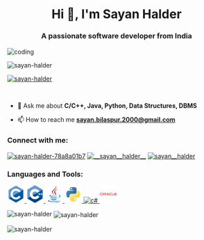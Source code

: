 <h1 align="center">Hi 👋, I'm Sayan Halder</h1>
<h3 align="center">A passionate software developer from India</h3>

<img align = "center" alt="coding" width="1000" padding-down="10ox" src="https://camo.githubusercontent.com/5ddf73ad3a205111cf8c686f687fc216c2946a75005718c8da5b837ad9de78c9/68747470733a2f2f7468756d62732e6766796361742e636f6d2f4576696c4e657874446576696c666973682d736d616c6c2e676966">

<p align="left"> <img src="https://komarev.com/ghpvc/?username=sayan-halder&label=Profile%20views&color=0e75b6&style=flat" alt="sayan-halder" /> </p>

<p align="left"> <a href="https://github.com/ryo-ma/github-profile-trophy"><img src="https://github-profile-trophy.vercel.app/?username=sayan-halder" alt="sayan-halder" /></a> </p>

<p align="left"> <a href="https://twitter.com/" target="blank"><img src="https://img.shields.io/twitter/follow/?logo=twitter&style=for-the-badge" alt="" /></a> </p>

- 💬 Ask me about **C/C++, Java, Python, Data Structures, DBMS**

- 📫 How to reach me **sayan.bilaspur.2000@gmail.com**

<h3 align="left">Connect with me:</h3>
<p align="left">
<a href="https://linkedin.com/in/sayan-halder-78a8a01b7" target="blank"><img align="center" src="https://raw.githubusercontent.com/rahuldkjain/github-profile-readme-generator/master/src/images/icons/Social/linked-in-alt.svg" alt="sayan-halder-78a8a01b7" height="30" width="40" /></a>
<a href="https://instagram.com/__sayan__halder__" target="blank"><img align="center" src="https://raw.githubusercontent.com/rahuldkjain/github-profile-readme-generator/master/src/images/icons/Social/instagram.svg" alt="__sayan__halder__" height="30" width="40" /></a>
<a href="https://www.hackerrank.com/sayan__halder" target="blank"><img align="center" src="https://raw.githubusercontent.com/rahuldkjain/github-profile-readme-generator/master/src/images/icons/Social/hackerrank.svg" alt="sayan__halder" height="30" width="40" /></a>
</p>

<h3 align="left">Languages and Tools:</h3>
<p align="left">
<a href="https://www.cprogramming.com/" target="_blank" rel="noreferrer"> <img src="https://raw.githubusercontent.com/devicons/devicon/master/icons/c/c-original.svg" alt="c" width="40" height="40"/> </a>
<a href="https://www.w3schools.com/cpp/" target="_blank" rel="noreferrer"> <img src="https://raw.githubusercontent.com/devicons/devicon/master/icons/cplusplus/cplusplus-original.svg" alt="cplusplus" width="40" height="40"/> </a>
<a href="https://www.java.com" target="_blank" rel="noreferrer"> <img src="https://raw.githubusercontent.com/devicons/devicon/master/icons/java/java-original.svg" alt="java" width="40" height="40"/> </a>
<a href="https://www.python.org" target="_blank" rel="noreferrer"> <img src="https://raw.githubusercontent.com/devicons/devicon/master/icons/python/python-original.svg" alt="python" width="40" height="40"/> </a>
<a href="https://learn.microsoft.com/en-us/dotnet/csharp/" target="_blank" rel="noreferrer"> <img src="https://raw.githubusercontent.com/devicons/devicon/master/icons/c#/c#-original.svg" alt="c#" width="40" height="40"/> </a>
<a href="https://www.oracle.com/" target="_blank" rel="noreferrer"> <img src="https://raw.githubusercontent.com/devicons/devicon/master/icons/oracle/oracle-original.svg" alt="oracle" width="40" height="40"/> </a></p>

<p><img align="left" src="https://github-readme-stats.vercel.app/api/top-langs?username=sayan-halder&show_icons=true&locale=en&layout=compact" alt="sayan-halder" /></p>

<p>&nbsp;<img align="center" src="https://github-readme-stats.vercel.app/api?username=sayan-halder&show_icons=true&locale=en" alt="sayan-halder" /></p>

<p><img align="center" src="https://github-readme-streak-stats.herokuapp.com/?user=sayan-halder&" alt="sayan-halder" /></p>
